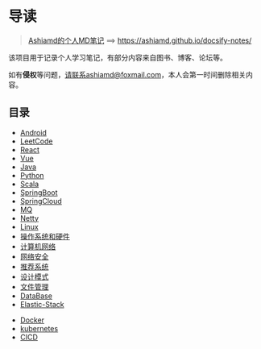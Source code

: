#  导读

> [Ashiamd的个人MD笔记](https://ashiamd.github.io/docsify-notes/) ==> https://ashiamd.github.io/docsify-notes/

该项目用于记录个人学习笔记，有部分内容来自图书、博客、论坛等。

如有**侵权**等问题，请联系ashiamd@foxmail.com，本人会第一时间删除相关内容。

## 目录

* [Android](https://ashiamd.github.io/docsify-notes/#/study/Android/README.md)
* [LeetCode](https://ashiamd.github.io/docsify-notes/#/study/LeetCode_Study/README.md)
* [React](https://ashiamd.github.io/docsify-notes/#/study/React/README.md)
* [Vue](https://ashiamd.github.io/docsify-notes/#/study/Vue/README.md)
* [Java](https://ashiamd.github.io/docsify-notes/#/study/Java/README.md)
* [Python](https://ashiamd.github.io/docsify-notes/#/study/Python/README.md)
* [Scala](https://ashiamd.github.io/docsify-notes/#/study/Scala/README.md)
* [SpringBoot](https://ashiamd.github.io/docsify-notes/#/study/SpringBoot/README.md)
* [SpringCloud](https://ashiamd.github.io/docsify-notes/#/study/SpringCloud/README.md)
* [MQ](https://ashiamd.github.io/docsify-notes/#/study/MQ/README.md)
* [Netty](https://ashiamd.github.io/docsify-notes/#/study/Netty/README.md)
* [Linux](https://ashiamd.github.io/docsify-notes/#/study/Linux/README.md)
* [操作系统和硬件](https://ashiamd.github.io/docsify-notes/#/study/操作系统和硬件/README)
* [计算机网络](https://ashiamd.github.io/docsify-notes/#/study/计算机网络/README.md)
* [网络安全](https://ashiamd.github.io/docsify-notes/#/study/网络安全/README.md)
* [推荐系统](https://ashiamd.github.io/docsify-notes/#/study/推荐系统/README.md)
* [设计模式](https://ashiamd.github.io/docsify-notes/#/study/设计模式/README.md)
* [文件管理](https://ashiamd.github.io/docsify-notes/#/study/文件管理/README.md)
* [DataBase](https://ashiamd.github.io/docsify-notes/#/study/DataBase/README.md)
* [Elastic-Stack](https://ashiamd.github.io/docsify-notes/#/study/Elastic-Stack/README.md)

+ [Docker](https://ashiamd.github.io/docsify-notes/#/study/Docker/README.md)
+ [kubernetes](https://ashiamd.github.io/docsify-notes/#/study/kubernetes/README.md)
+ [CICD](https://ashiamd.github.io/docsify-notes/#/study/CICD/README.md)
